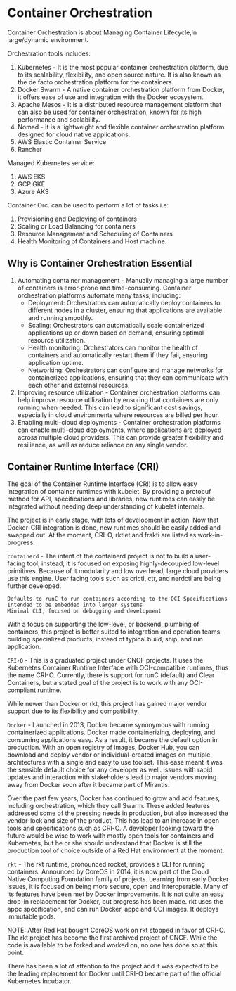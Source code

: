 # Container Orchestration

Container Orchestration is about Managing Container Lifecycle,in large/dynamic environment.

Orchestration tools includes:

1. Kubernetes - It is the most popular container orchestration platform, due to its scalability, flexibility, and open source nature. It is also known as the de facto orchestration platform for the containers.
2. Docker Swarm - A native container orchestration platform from Docker, it offers ease of use and integration with the Docker ecosystem.
3. Apache Mesos - It is a distributed resource management platform that can also be used for container orchestration, known for its high performance and scalability.
4. Nomad - It is a lightweight and flexible container orchestration platform designed for cloud native applications.
5. AWS Elastic Container Service
6. Rancher

Managed Kubernetes service:

1. AWS EKS
2. GCP GKE
3. Azure AKS

Container Orc. can be used to perform a lot of tasks i.e:

1. Provisioning and Deploying of containers
2. Scaling or Load Balancing for containers
3. Resource Management and Scheduling of Containers
4. Health Monitoring of Containers and Host machine.

## Why is Container Orchestration Essential

1. Automating container management - Manually managing a large number of containers is error-prone and time-consuming. Container orchestration platforms automate many tasks, including:
   - Deployment: Orchestrators can automatically deploy containers to different nodes in a cluster, ensuring that applications are available and running smoothly.
   - Scaling: Orchestrators can automatically scale containerized applications up or down based on demand, ensuring optimal resource utilization.
   - Health monitoring: Orchestrators can monitor the health of containers and automatically restart them if they fail, ensuring application uptime.
   - Networking: Orchestrators can configure and manage networks for containerized applications, ensuring that they can communicate with each other and external resources.
2. Improving resource utilization - Container orchestration platforms can help improve resource utilization by ensuring that containers are only running when needed. This can lead to significant cost savings, especially in cloud environments where resources are billed per hour.
3. Enabling multi-cloud deployments - Container orchestration platforms can enable multi-cloud deployments, where applications are deployed across multiple cloud providers. This can provide greater flexibility and resilience, as well as reduce reliance on any single vendor.

## Container Runtime Interface (CRI)

The goal of the Container Runtime Interface (CRI) is to allow easy integration of container runtimes with kubelet. By providing a protobuf method for API, specifications and libraries, new runtimes can easily be integrated without needing deep understanding of kubelet internals.

The project is in early stage, with lots of development in action. Now that Docker-CRI integration is done, new runtimes should be easily added and swapped out. At the moment, CRI-O, rktlet and frakti are listed as work-in-progress.

`containerd` - The intent of the containerd project is not to build a user-facing tool; instead, it is focused on exposing highly-decoupled low-level primitives. Because of it modularity and low overhead, large cloud providers use this engine. User facing tools such as crictl, ctr, and nerdctl are being further developed.

    ​Defaults to runC to run containers according to the OCI Specifications
    Intended to be embedded into larger systems
    Minimal CLI, focused on debugging and development

With a focus on supporting the low-level, or backend, plumbing of containers, this project is better suited to integration and operation teams building specialized products, instead of typical build, ship, and run application.

`CRI-O` - This is a graduated project under CNCF projects. It uses the Kubernetes Container Runtime Interface with OCI-compatible runtimes, thus the name CRI-O. Currently, there is support for runC (default) and Clear Containers, but a stated goal of the project is to work with any OCI-compliant runtime.

While newer than Docker or rkt, this project has gained major vendor support due to its flexibility and compatibility.

`Docker` - Launched in 2013, Docker became synonymous with running containerized applications. Docker made containerizing, deploying, and consuming applications easy. As a result, it became the default option in production. With an open registry of images, Docker Hub, you can download and deploy vendor or individual-created images on multiple architectures with a single and easy to use toolset. This ease meant it was the sensible default choice for any developer as well. Issues with rapid updates and interaction with stakeholders lead to major vendors moving away from Docker soon after it became part of Mirantis.

Over the past few years, Docker has continued to grow and add features, including orchestration, which they call Swarm. These added features addressed some of the pressing needs in production, but also increased the vendor-lock and size of the product. This has lead to an increase in open tools and specifications such as CRI-O. A developer looking toward the future would be wise to work with mostly open tools for containers and Kubernetes, but he or she should understand that Docker is still the production tool of choice outside of a Red Hat environment at the moment.

`rkt` - The rkt runtime, pronounced rocket, provides a CLI for running containers. Announced by CoreOS in 2014, it is now part of the Cloud Native Computing Foundation family of projects. Learning from early Docker issues, it is focused on being more secure, open and interoperable. Many of its features have been met by Docker improvements. It is not quite an easy drop-in replacement for Docker, but progress has been made. rkt uses the appc specification, and can run Docker, appc and OCI images. It deploys immutable pods.

NOTE:
After Red Hat bought CoreOS work on rkt stopped in favor of CRI-O. The rkt project has become the first archived project of CNCF. While the code is available to be forked and worked on, no one has done so at this point.

There has been a lot of attention to the project and it was expected to be the leading replacement for Docker until CRI-O became part of the official Kubernetes Incubator.